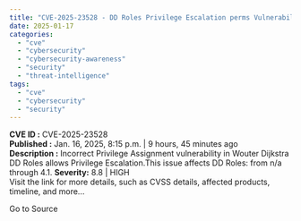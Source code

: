```yaml
---
title: "CVE-2025-23528 - DD Roles Privilege Escalation perms Vulnerability"
date: 2025-01-17
categories: 
  - "cve"
  - "cybersecurity"
  - "cybersecurity-awareness"
  - "security"
  - "threat-intelligence"
tags: 
  - "cve"
  - "cybersecurity"
  - "security"
---
```


**CVE ID :** CVE-2025-23528  
**Published :** Jan. 16, 2025, 8:15 p.m. | 9 hours, 45 minutes ago  
**Description :** Incorrect Privilege Assignment vulnerability in Wouter Dijkstra DD Roles allows Privilege Escalation.This issue affects DD Roles: from n/a through 4.1. 
**Severity:** 8.8 | HIGH  
Visit the link for more details, such as CVSS details, affected products, timeline, and more...

Go to Source
